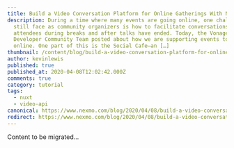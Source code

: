 ```yaml
---
title: Build a Video Conversation Platform for Online Gatherings With Nuxt.js
description: During a time where many events are going online, one challenge we
  still face as community organizers is how to facilitate conversations between
  attendees during breaks and after talks have ended. Today, the Vonage
  Developer Community Team posted about how we are supporting events to go
  online. One part of this is the Social Cafe—an […]
thumbnail: /content/blog/build-a-video-conversation-platform-for-online-gatherings-with-nuxt-js-dr/Blog_Online-Gatherings_1200x600.png
author: kevinlewis
published: true
published_at: 2020-04-08T12:02:42.000Z
comments: true
category: tutorial
tags:
  - nuxt
  - video-api
canonical: https://www.nexmo.com/blog/2020/04/08/build-a-video-conversation-platform-for-online-gatherings-with-nuxt-js-dr
redirect: https://www.nexmo.com/blog/2020/04/08/build-a-video-conversation-platform-for-online-gatherings-with-nuxt-js-dr
---
```


Content to be migrated...
